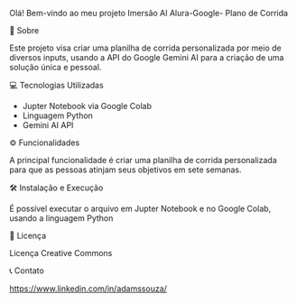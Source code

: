  Olá! Bem-vindo ao meu projeto Imersão AI Alura-Google- Plano de Corrida
 
🚀 Sobre

Este projeto visa criar uma planilha de corrida personalizada por meio de diversos inputs, usando a API do Google Gemini AI para a criação de uma solução única e pessoal.


💻 Tecnologias Utilizadas
- Jupter Notebook via Google Colab
- Linguagem Python
- Gemini AI API


⚙️ Funcionalidades

A principal funcionalidade é criar uma planilha de corrida personalizada para que as pessoas atinjam seus objetivos em sete semanas.


🛠️ Instalação e Execução

É possível executar o arquivo em Jupter Notebook e no Google Colab, usando a linguagem Python


📝 Licença

Licença Creative Commons


📞 Contato

https://www.linkedin.com/in/adamssouza/

